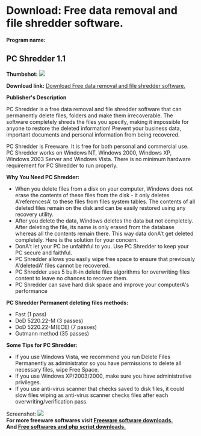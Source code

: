 # Download: Free data removal and file shredder software.

**Program name:**

## PC Shredder 1.1

  
**Thumbshot:** ![](http://www.freewarefiles.com/screenshot/pcshredder11_md.gif)   
  
**Download link:** [Download Free data removal and file shredder software.](http://freesoftwares.boysofts.com/PC-Shredder_program_44327.html)  
  


**Publisher's Description**  
  


PC Shredder is a free data removal and file shredder software that can permanently delete files, folders and make them irrecoverable. The software completely shreds the files you specify, making it impossible for anyone to restore the deleted information! Prevent your business data, important documents and personal information from being recovered. 

PC Shredder is Freeware. It is free for both personal and commercial use. PC Shredder works on Windows NT, Windows 2000, Windows XP, Windows 2003 Server and Windows Vista. There is no minimum hardware requirement for PC Shredder to run properly. 

**Why You Need PC Shredder:**

  * When you delete files from a disk on your computer, Windows does not erase the contents of these files from the disk - it only deletes A'referencesA' to these files from files system tables. The contents of all deleted files remain on the disk and can be easily restored using any recovery utility. 
  * After you delete the data, Windows deletes the data but not completely. After deleting the file, its name is only erased from the database whereas all the contents remain there. This way data donA't get deleted completely. Here is the solution for your concern. 
  * DonA't let your PC be unfaithful to you. Use PC Shredder to keep your PC secure and faithful. 
  * PC Shredder allows you easily wipe free space to ensure that previously A'deletedA' files cannot be recovered. 
  * PC Shredder uses 5 built-in delete files algorithms for overwriting files content to leave no chances to recover them. 
  * PC Shredder can save hard disk space and improve your computerA's performance 

**PC Shredder Permanent deleting files methods:**

  * Fast (1 pass) 
  * DoD 5220.22-M (3 passes) 
  * DoD 5220.22-M(ECE) (7 passes) 
  * Gutmann method (35 passes) 

**Some Tips for PC Shredder:**

  * If you use Windows Vista, we recommend you run Delete Files Permanently as administrator so you have permissions to delete all necessary files, wipe Free Space. 
  * If you use Windows XP/2003/2000, make sure you have administrative privileges. 
  * If you use anti-virus scanner that checks saved to disk files, it could slow files wiping as anti-virus scanner checks files after each overwriting/verification pass. 

  
  
Screenshot: ![](http://www.freewarefiles.com/screenshot/pcshredder11.gif)   
**For more freeware softwares visit [Freeware software downloads.](http://freesoftwares.boysofts.com/)**   
**And [Free softwares and php script downloads.](http://www.boysofts.com/)**
